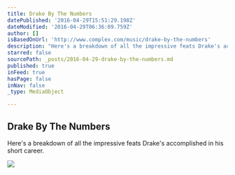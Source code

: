 ```yaml
---
title: Drake By The Numbers
datePublished: '2016-04-29T15:51:29.198Z'
dateModified: '2016-04-29T06:36:09.759Z'
author: []
isBasedOnUrl: 'http://www.complex.com/music/drake-by-the-numbers'
description: "Here's a breakdown of all the impressive feats Drake's accomplished in his short career."
starred: false
sourcePath: _posts/2016-04-29-drake-by-the-numbers.md
published: true
inFeed: true
hasPage: false
inNav: false
_type: MediaObject

---
```

<article style=""><h1>Drake By The Numbers</h1><p>Here's a breakdown of all the impressive feats Drake's accomplished in his short career.</p><img src="http://covercdn.complex.com/57219297c0f645be60ee3a92_production/drake-leadimage-vn1.jpg" /></article>